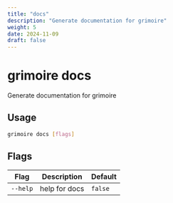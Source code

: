 ```yaml
---
title: "docs"
description: "Generate documentation for grimoire"
weight: 5
date: 2024-11-09
draft: false
---
```


# grimoire docs

Generate documentation for grimoire

## Usage

```bash
grimoire docs [flags]
```

## Flags

| Flag | Description | Default |
|------|-------------|----------|
| `--help` | help for docs | `false` |

